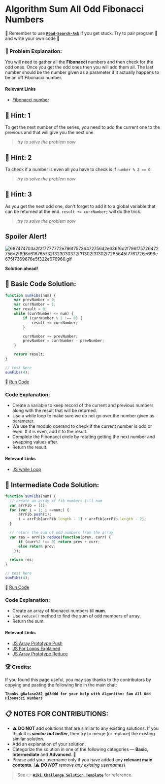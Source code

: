 # Algorithm Sum All Odd Fibonacci Numbers

:triangular_flag_on_post: Remember to use [**`Read-Search-Ask`**](FreeCodeCamp-Get-Help) if you get stuck. Try to pair program :busts_in_silhouette: and write your own code :pencil:

### :checkered_flag: Problem Explanation:

You will need to gather all the **Fibonacci** numbers and then check for the odd ones. Once you get the odd ones then you will add them all. The last number should be the number given as a parameter if it actually happens to be an off Fibonacci number.

#### Relevant Links

- [Fibonacci number](https://en.wikipedia.org/wiki/Fibonacci_number)

## :speech_balloon: Hint: 1

To get the next number of the series, you need to add the current one to the previous and that will give you the next one.

> _try to solve the problem now_

## :speech_balloon: Hint: 2

To check if a number is even all you have to check is if `number % 2 == 0`.

> _try to solve the problem now_

## :speech_balloon: Hint: 3

As you get the next odd one, don't forget to add it to a global variable that can be returned at the end. `result += currNumber;` will do the trick.

> _try to solve the problem now_

## Spoiler Alert!

![687474703a2f2f7777772e796f75726472756d2e636f6d2f796f75726472756d2f696d616765732f323030372f31302f31302f7265645f7761726e696e675f7369676e5f322e676966.gif](https://files.gitter.im/FreeCodeCamp/Wiki/nlOm/thumb/687474703a2f2f7777772e796f75726472756d2e636f6d2f796f75726472756d2f696d616765732f323030372f31302f31302f7265645f7761726e696e675f7369676e5f322e676966.gif)

**Solution ahead!**

## :beginner: Basic Code Solution:

```javascript
function sumFibs(num) {
    var prevNumber = 0;
    var currNumber = 1;
    var result = 0;
    while (currNumber <= num) {
        if (currNumber % 2 !== 0) {
            result += currNumber;
        }

        currNumber += prevNumber;
        prevNumber = currNumber - prevNumber;
    }

    return result;
}

// test here
sumFibs(4);
```

:rocket: [Run Code](https://repl.it/CLnV/0)

### Code Explanation:

- Create a variable to keep record of the current and previous numbers along with the result that will be returned.
- Use a while loop to make sure we do not go over the number given as parameter.
- We use the modulo operand to check if the current number is odd or even. If it is even, add it to the result.
- Complete the Fibonacci circle by rotating getting the next number and swapping values after.
- Return the result.

#### Relevant Links

- [JS while Loop](JS-while-Loop)

## :sunflower: Intermediate Code Solution:

```javascript
function sumFibs(num) {
  // create an array of fib numbers till num
  var arrFib = [1];
  for (var i = 1; i <=num;) {
      arrFib.push(i);
      i = arrFib[arrFib.length - 1] + arrFib[arrFib.length - 2];
  }

  // return the sum of odd numbers from the array
  var res = arrFib.reduce(function(prev, curr) {
      if (curr%2 !== 0) return prev + curr;
      else return prev;
    });

  return res;
}

// test here
sumFibs(4);
```

:rocket: [Run Code](https://repl.it/CLnW/0)

### Code Explanation:

- Create an array of fibonacci numbers till **num**.
- Use `reduce()` method to find the sum of odd members of array.
- Return the sum.

#### Relevant Links

- [JS Array Prototype Push](JS-Array-Prototype-Push)
- [JS For Loops Explained](JS-For-Loops-Explained)
- [JS Array Prototype Reduce](JS-Array-Prototype-Reduce)

### :trophy: Credits:

If you found this page useful, you may say thanks to the contributors by copying and pasting the following line in the main chat:

**`Thanks @Rafase282 @d3ddd for your help with Algorithm: Sum All Odd Fibonacci Numbers`**

## :clipboard: NOTES FOR CONTRIBUTIONS:

- :warning: **DO NOT** add solutions that are similar to any existing solutions. If you think it is **_similar but better_**, then try to merge (or replace) the existing similar solution.
- Add an explanation of your solution.
- Categorize the solution in one of the following categories &mdash; **Basic**, **Intermediate** and **Advanced**. :traffic_light:
- Please add your username only if you have added any **relevant main contents**. (:warning: **_DO NOT_** _remove any existing usernames_)

> See :point_right: [**`Wiki Challenge Solution Template`**](Wiki-Template-Challenge-Solution) for reference.
